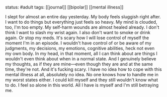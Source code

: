status: #adult 
tags: [[journal]] [[bipolar]] [[mental illness]]

I slept for almost an entire day yesterday. My body feels sluggish right after. I want to do things but everything just feels so heavy. My mind is clouded, too, I'm too empty. My self-harm wounds are almost healed already. I don't think I want to slash my wrist again. I also don't want to smoke or drink again. Or stop my meds. It's scary how I will lose control of myself the moment I'm in an episode. I wouldn't have control of or be aware of my judgments, my decisions, my emotions, cognitive abilities, heck not even my own body. In my head, in that moment, all I can think about are things I wouldn't even think about when in a normal state. And I genuinely believe my thoughts, as if they are mine—even though they are and at the same time, they're not. And it's fucking scary. I have no idea how to cope with this mental illness at all, absolutely no idea. No one knows how to handle me in my worst states either. I could kill myself and they still wouldn't know what to do. I feel so alone in this world. All I have is myself and I'm still betraying me.
